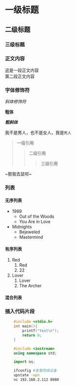 # 一级标题
## 二级标题
### 三级标题


### 正文内容
这是一段正文内容<br>第二段正文内容

### 字体修饰符

*斜体修饰符*

**粗体**

***粗斜体***

我不是男人，也不是女人，我是`死人`

> 一级引用
>> 二级引用
>>> 三级引用

~那我去鼠呗~

### 列表

#### 无序列表

* 1989
  * Out of the Woods
  * You Are in Love
* Midnights
  * Bejeweled
  * Mastermind


#### 有序列表

1. Red
   1. Red
   2. 22
2. Lover
   1. Lover
   2. The Archer

#### 混合列表

### 插入代码片段

```c
	#include <stdio.h>
	int main(){
		printf("test\n");
		return 0;
	}
```

```c++
	#include <iostream>
	using namespace std;
```

```python
	import os;
```

```bash
	ifconfig #查看网络设备
	upstate -apn
	nc 192.168.2.112 8080
```



